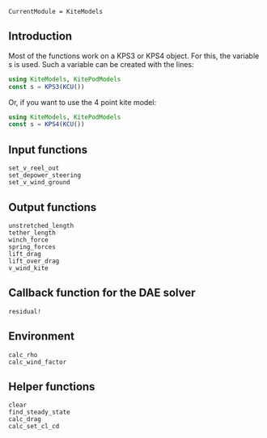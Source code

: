```@meta
CurrentModule = KiteModels
```
## Introduction
Most of the functions work on a KPS3 or KPS4 object. For this, the variable s is used.
Such a variable can be created with the lines:
```julia
using KiteModels, KitePodModels
const s = KPS3(KCU())
```
Or, if you want to use the 4 point kite model:
```julia
using KiteModels, KitePodModels
const s = KPS4(KCU())
```

## Input functions
```@docs
set_v_reel_out
set_depower_steering
set_v_wind_ground
```

## Output functions
```@docs
unstretched_length
tether_length
winch_force
spring_forces
lift_drag
lift_over_drag
v_wind_kite
```

## Callback function for the DAE solver
```@docs
residual!
```

## Environment
```@docs
calc_rho
calc_wind_factor
```

## Helper functions
```@docs
clear
find_steady_state
calc_drag
calc_set_cl_cd
```
